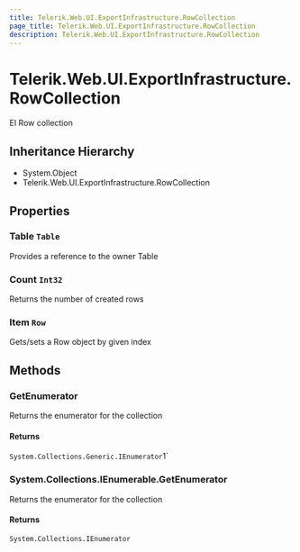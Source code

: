 ```yaml
---
title: Telerik.Web.UI.ExportInfrastructure.RowCollection
page_title: Telerik.Web.UI.ExportInfrastructure.RowCollection
description: Telerik.Web.UI.ExportInfrastructure.RowCollection
---
```


# Telerik.Web.UI.ExportInfrastructure.RowCollection

EI Row collection

## Inheritance Hierarchy

* System.Object
* Telerik.Web.UI.ExportInfrastructure.RowCollection

## Properties

###  Table `Table`

Provides a reference to the owner Table

###  Count `Int32`

Returns the number of created rows

###  Item `Row`

Gets/sets a Row object by given index

## Methods

###  GetEnumerator

Returns the enumerator for the collection

#### Returns

`System.Collections.Generic.IEnumerator`1` 

###  System.Collections.IEnumerable.GetEnumerator

Returns the enumerator for the collection

#### Returns

`System.Collections.IEnumerator` 

